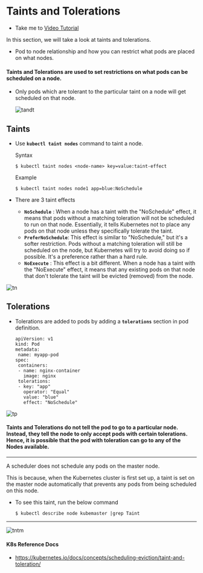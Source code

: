 # Taints and Tolerations

- Take me to [Video Tutorial](https://kodekloud.com/topic/taints-and-tolerations-2/)

In this section, we will take a look at taints and tolerations.

- Pod to node relationship and how you can restrict what pods are placed on what nodes.

#### Taints and Tolerations are used to set restrictions on what pods can be scheduled on a node.

- Only pods which are tolerant to the particular taint on a node will get scheduled on that node.
  
  ![tandt](../../images/tandt.PNG)

## Taints

- Use **`kubectl taint nodes`** command to taint a node.
  
  Syntax
  
  ```
  $ kubectl taint nodes <node-name> key=value:taint-effect
  ```
  
  Example
  
  ```
  $ kubectl taint nodes node1 app=blue:NoSchedule
  ```
- There are 3 taint effects
  
  - **`NoSchedule`** : When a node has a taint with the "NoSchedule" effect, it means that pods without a matching toleration will not be scheduled to run on that node. Essentially, it tells Kubernetes not to place any pods on that node unless they specifically tolerate the taint.
  - **`PreferNoSchedule`**: This effect is similar to "NoSchedule," but it's a softer restriction. Pods without a matching toleration will still be scheduled on the node, but Kubernetes will try to avoid doing so if possible. It's a preference rather than a hard rule.
  - **`NoExecute`** : This effect is a bit different. When a node has a taint with the "NoExecute" effect, it means that any existing pods on that node that don't tolerate the taint will be evicted (removed) from the node.

![tn](../../images/tn.PNG)

## Tolerations

- Tolerations are added to pods by adding a **`tolerations`** section in pod definition.
  ```
  apiVersion: v1
  kind: Pod
  metadata:
   name: myapp-pod
  spec:
   containers:
   - name: nginx-container
     image: nginx
   tolerations:
   - key: "app"
     operator: "Equal"
     value: "blue"
     effect: "NoSchedule"
  ```

![tp](../../images/tp.PNG)

#### Taints and Tolerations do not tell the pod to go to a particular node. Instead, they tell the node to only accept pods with certain tolerations. Hence, it is possible that the pod with toleration can go to any of the Nodes available.

---

A scheduler does not schedule any pods on the master node.

This is because, when the Kubernetes cluster is first set up, a taint is set on the master node automatically that prevents any pods from being scheduled on this node.

- To see this taint, run the below command
  ```
  $ kubectl describe node kubemaster |grep Taint
  ```

---

![tntm](../../images/tntm.PNG)

#### K8s Reference Docs

- https://kubernetes.io/docs/concepts/scheduling-eviction/taint-and-toleration/

